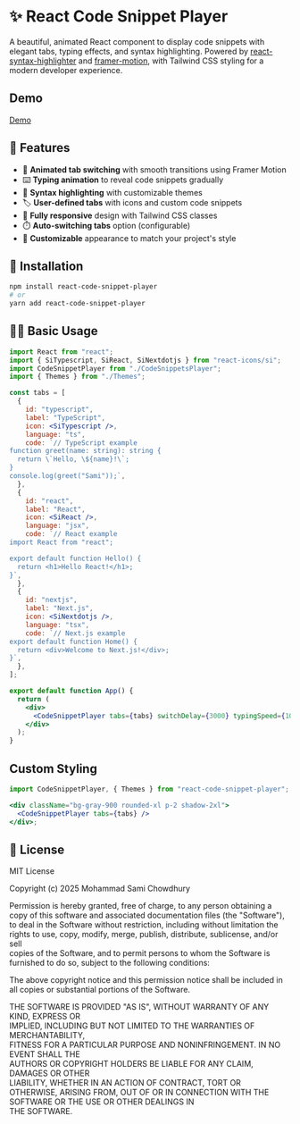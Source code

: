 # ✨ React Code Snippet Player

A beautiful, animated React component to display code snippets with elegant tabs, typing effects, and syntax highlighting. Powered by [react-syntax-highlighter](https://github.com/react-syntax-highlighter/react-syntax-highlighter) and [framer-motion](https://www.framer.com/motion/), with Tailwind CSS styling for a modern developer experience.

## Demo

[Demo](https://codesandbox.io/p/sandbox/9tj38q?file=%2Fpackage.json%3A54%2C2)

## 🌟 Features

- 🎨 **Animated tab switching** with smooth transitions using Framer Motion
- ⌨️ **Typing animation** to reveal code snippets gradually
- 🌈 **Syntax highlighting** with customizable themes
- 🏷️ **User-defined tabs** with icons and custom code snippets
- 📱 **Fully responsive** design with Tailwind CSS classes
- ⏱️ **Auto-switching tabs** option (configurable)
- 🎨 **Customizable** appearance to match your project's style

## 🚀 Installation

```bash
npm install react-code-snippet-player
# or
yarn add react-code-snippet-player

```

## 🧑‍💻 Basic Usage

```jsx
import React from "react";
import { SiTypescript, SiReact, SiNextdotjs } from "react-icons/si";
import CodeSnippetPlayer from "./CodeSnippetsPlayer";
import { Themes } from "./Themes";

const tabs = [
  {
    id: "typescript",
    label: "TypeScript",
    icon: <SiTypescript />,
    language: "ts",
    code: `// TypeScript example
function greet(name: string): string {
  return \`Hello, \${name}!\`;
}
console.log(greet("Sami"));`,
  },
  {
    id: "react",
    label: "React",
    icon: <SiReact />,
    language: "jsx",
    code: `// React example
import React from "react";

export default function Hello() {
  return <h1>Hello React!</h1>;
}`,
  },
  {
    id: "nextjs",
    label: "Next.js",
    icon: <SiNextdotjs />,
    language: "tsx",
    code: `// Next.js example
export default function Home() {
  return <div>Welcome to Next.js!</div>;
}`,
  },
];

export default function App() {
  return (
    <div>
      <CodeSnippetPlayer tabs={tabs} switchDelay={3000} typingSpeed={10} />
    </div>
  );
}
```

## Custom Styling

```jsx
import CodeSnippetPlayer, { Themes } from "react-code-snippet-player";

<div className="bg-gray-900 rounded-xl p-2 shadow-2xl">
  <CodeSnippetPlayer tabs={tabs} />
</div>;
```

## 📄 License

MIT License

Copyright (c) 2025 Mohammad Sami Chowdhury

Permission is hereby granted, free of charge, to any person obtaining a copy
of this software and associated documentation files (the "Software"), to deal
in the Software without restriction, including without limitation the rights
to use, copy, modify, merge, publish, distribute, sublicense, and/or sell  
copies of the Software, and to permit persons to whom the Software is  
furnished to do so, subject to the following conditions:

The above copyright notice and this permission notice shall be included in  
all copies or substantial portions of the Software.

THE SOFTWARE IS PROVIDED "AS IS", WITHOUT WARRANTY OF ANY KIND, EXPRESS OR  
IMPLIED, INCLUDING BUT NOT LIMITED TO THE WARRANTIES OF MERCHANTABILITY,  
FITNESS FOR A PARTICULAR PURPOSE AND NONINFRINGEMENT. IN NO EVENT SHALL THE  
AUTHORS OR COPYRIGHT HOLDERS BE LIABLE FOR ANY CLAIM, DAMAGES OR OTHER  
LIABILITY, WHETHER IN AN ACTION OF CONTRACT, TORT OR OTHERWISE, ARISING FROM,
OUT OF OR IN CONNECTION WITH THE SOFTWARE OR THE USE OR OTHER DEALINGS IN  
THE SOFTWARE.
